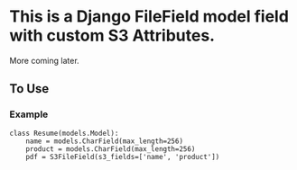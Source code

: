 # This is a Django FileField model field with custom S3 Attributes.

More coming later.


## To Use

### Example
    class Resume(models.Model):
        name = models.CharField(max_length=256)
        product = models.CharField(max_length=256)
        pdf = S3FileField(s3_fields=['name', 'product'])
